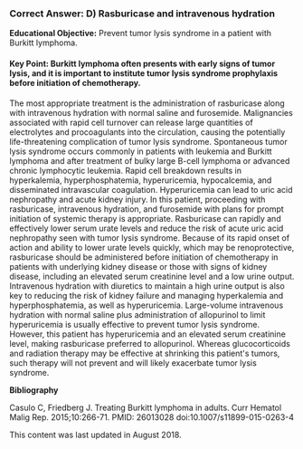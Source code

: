 
### Correct Answer: D) Rasburicase and intravenous hydration 

**Educational Objective:** Prevent tumor lysis syndrome in a patient with Burkitt lymphoma.

#### **Key Point:** Burkitt lymphoma often presents with early signs of tumor lysis, and it is important to institute tumor lysis syndrome prophylaxis before initiation of chemotherapy.

The most appropriate treatment is the administration of rasburicase along with intravenous hydration with normal saline and furosemide. Malignancies associated with rapid cell turnover can release large quantities of electrolytes and procoagulants into the circulation, causing the potentially life-threatening complication of tumor lysis syndrome. Spontaneous tumor lysis syndrome occurs commonly in patients with leukemia and Burkitt lymphoma and after treatment of bulky large B-cell lymphoma or advanced chronic lymphocytic leukemia. Rapid cell breakdown results in hyperkalemia, hyperphosphatemia, hyperuricemia, hypocalcemia, and disseminated intravascular coagulation. Hyperuricemia can lead to uric acid nephropathy and acute kidney injury. In this patient, proceeding with rasburicase, intravenous hydration, and furosemide with plans for prompt initiation of systemic therapy is appropriate. Rasburicase can rapidly and effectively lower serum urate levels and reduce the risk of acute uric acid nephropathy seen with tumor lysis syndrome. Because of its rapid onset of action and ability to lower urate levels quickly, which may be renoprotective, rasburicase should be administered before initiation of chemotherapy in patients with underlying kidney disease or those with signs of kidney disease, including an elevated serum creatinine level and a low urine output. Intravenous hydration with diuretics to maintain a high urine output is also key to reducing the risk of kidney failure and managing hyperkalemia and hyperphosphatemia, as well as hyperuricemia.
Large-volume intravenous hydration with normal saline plus administration of allopurinol to limit hyperuricemia is usually effective to prevent tumor lysis syndrome. However, this patient has hyperuricemia and an elevated serum creatinine level, making rasburicase preferred to allopurinol.
Whereas glucocorticoids and radiation therapy may be effective at shrinking this patient's tumors, such therapy will not prevent and will likely exacerbate tumor lysis syndrome.

**Bibliography**

Casulo C, Friedberg J. Treating Burkitt lymphoma in adults. Curr Hematol Malig Rep. 2015;10:266-71. PMID: 26013028 doi:10.1007/s11899-015-0263-4

This content was last updated in August 2018.